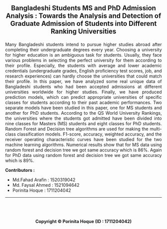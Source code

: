 ## <p align="center">Bangladeshi Students MS and PhD Admission Analysis : Towards the Analysis and Detection of Graduate Admission of Students into Different Ranking Universities</p>

<p align="justify">Many Bangladeshi students intend to pursue higher studies abroad after completing their undergraduate degrees every year. Choosing a university for higher education is an ambiguous task for students. Usually, they face various problems in selecting the perfect university for them according to their profile. Especially, the students with average and lower academic credentials (undergraduate grades, English proficiency test scores, job, and research experiences) can hardly choose the universities that could match their profile. In this paper, we have analyzed some real unique data of Bangladeshi students who had been accepted admissions at different universities worldwide for higher studies. Finally, we have produced prediction models, which can predict appropriate universities of specific classes for students according to their past academic performances. Two separate models have been studied in this paper, one for MS students and another for PhD students. According to the QS World University Rankings, the universities where the students got admitted have been divided into nine classes for Masters (MS) students and eight classes for PhD students. Random Forest and Decision tree algorithms are used for making the multi-class classification models. F1-score, accuracy, weighted accuracy, and the 
receiver operating characteristic curves have been studied for the two machine learning algorithms. Numerical results show that for MS data using random forest and decision tree we got same accuracy which is 86%. Again for PhD data using random forest and decision tree we got same accuracy which is 89%.</p>

<be>

<b>Contributors : </b>
- Md.Fahad Arafin : 1520319042
- Md. Faysal Ahmed : 1521094642
- Porinita Hoque : 1711204042

<hr>

<br>
<br>

#### <p align="center"> Copyright © Porinita Hoque (ID : 1711204042) </p>

